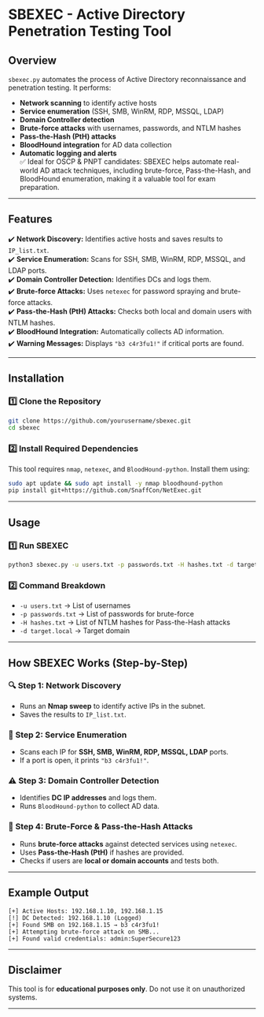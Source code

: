 # **SBEXEC - Active Directory Penetration Testing Tool**  

## **Overview**  
`sbexec.py` automates the process of Active Directory reconnaissance and penetration testing. It performs:  
- **Network scanning** to identify active hosts  
- **Service enumeration** (SSH, SMB, WinRM, RDP, MSSQL, LDAP)  
- **Domain Controller detection**  
- **Brute-force attacks** with usernames, passwords, and NTLM hashes  
- **Pass-the-Hash (PtH) attacks**  
- **BloodHound integration** for AD data collection  
- **Automatic logging and alerts**  
✅ Ideal for OSCP & PNPT candidates: SBEXEC helps automate real-world AD attack techniques, including brute-force, Pass-the-Hash, and BloodHound enumeration, making it a valuable tool for exam preparation.
---

## **Features**  
✔️ **Network Discovery:** Identifies active hosts and saves results to `IP_list.txt`.  
✔️ **Service Enumeration:** Scans for SSH, SMB, WinRM, RDP, MSSQL, and LDAP ports.  
✔️ **Domain Controller Detection:** Identifies DCs and logs them.  
✔️ **Brute-force Attacks:** Uses `netexec` for password spraying and brute-force attacks.  
✔️ **Pass-the-Hash (PtH) Attacks:** Checks both local and domain users with NTLM hashes.  
✔️ **BloodHound Integration:** Automatically collects AD information.  
✔️ **Warning Messages:** Displays `"b3 c4r3fu1!"` if critical ports are found.  

---

## **Installation**  
### **1️⃣ Clone the Repository**  
```bash
git clone https://github.com/yourusername/sbexec.git
cd sbexec
```

### **2️⃣ Install Required Dependencies**  
This tool requires `nmap`, `netexec`, and `BloodHound-python`. Install them using:  
```bash
sudo apt update && sudo apt install -y nmap bloodhound-python
pip install git+https://github.com/SnaffCon/NetExec.git
```

---

## **Usage**  
### **1️⃣ Run SBEXEC**  
```bash
python3 sbexec.py -u users.txt -p passwords.txt -H hashes.txt -d target.local
```

### **2️⃣ Command Breakdown**  
- `-u users.txt` → List of usernames  
- `-p passwords.txt` → List of passwords for brute-force  
- `-H hashes.txt` → List of NTLM hashes for Pass-the-Hash attacks  
- `-d target.local` → Target domain  

---

## **How SBEXEC Works (Step-by-Step)**  
### **🔍 Step 1: Network Discovery**  
- Runs an **Nmap sweep** to identify active IPs in the subnet.  
- Saves the results to `IP_list.txt`.  

### **🔎 Step 2: Service Enumeration**  
- Scans each IP for **SSH, SMB, WinRM, RDP, MSSQL, LDAP** ports.  
- If a port is open, it prints `"b3 c4r3fu1!"`.  

### **⚠️ Step 3: Domain Controller Detection**  
- Identifies **DC IP addresses** and logs them.  
- Runs `BloodHound-python` to collect AD data.  

### **🔑 Step 4: Brute-Force & Pass-the-Hash Attacks**  
- Runs **brute-force attacks** against detected services using `netexec`.  
- Uses **Pass-the-Hash (PtH)** if hashes are provided.  
- Checks if users are **local or domain accounts** and tests both.  

---

## **Example Output**  
```
[+] Active Hosts: 192.168.1.10, 192.168.1.15
[!] DC Detected: 192.168.1.10 (Logged)
[+] Found SMB on 192.168.1.15 → b3 c4r3fu1!
[+] Attempting brute-force attack on SMB...
[+] Found valid credentials: admin:SuperSecure123
```

---

## **Disclaimer**  
This tool is for **educational purposes only**. Do not use it on unauthorized systems.  

---



